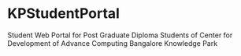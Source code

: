 # KPStudentPortal
Student Web Portal for Post Graduate Diploma Students of Center for Development of Advance Computing Bangalore Knowledge Park
